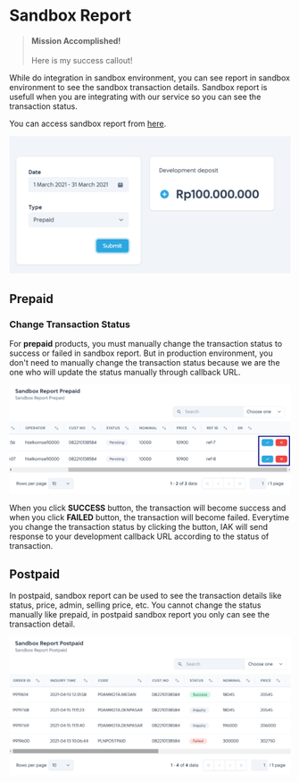 # Sandbox Report

<!-- theme: success -->

> #### Mission Accomplished!
>
> Here is my success callout!

While do integration in sandbox environment, you can see report in sandbox environment to see the sandbox transaction details.
Sandbox report is usefull when you are integrating with our service so you can see the transaction status.

You can access sandbox report from [here](https://developer.iak.id/sandbox-report).

  ![Sandbox Report](../../assets/images/sandbox-report/sandboxreport.png)

## Prepaid

### Change Transaction Status

For **prepaid** products, you must manually change the transaction status to success or failed in sandbox report. But in production environment, you don't need to manually change the transaction status because we are the one who will update the status manually through callback URL.

![Sandbox Report Manual Success](../../assets/images/sandbox-report/sandbox-report-manual-success.png)

When you click **SUCCESS** button, the transaction will become success and when you click **FAILED** button, the transaction will become failed. 
Everytime you change the transaction status by clicking the button, IAK will send response to your development callback URL according to the status of transaction. 

## Postpaid

In postpaid, sandbox report can be used to see the transaction details like status, price, admin, selling price, etc.
You cannot change the status manually like prepaid, in postpaid sandbox report you only can see the transaction detail.

![Sandbox Report Postpaid](../../assets/images/sandbox-report/sandbox-report-postpaid.png)
